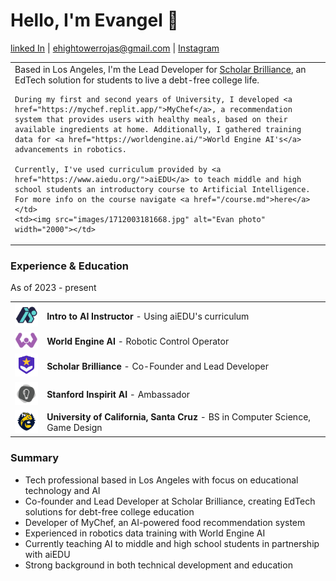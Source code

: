 
# Hello, I'm Evangel 👋
[linked In](https://www.linkedin.com/in/evangel-hightower-rojas-924027302/) | ehightowerrojas@gmail.com | [Instagram](https://www.instagram.com/speedsheep_/)

<table>
  <tr>
    <td>Based in Los Angeles, I'm the Lead Developer for <a href="https://scholarbrilliance.com/">Scholar Brilliance</a>, an EdTech solution for students to live a debt-free college life. 
    
    During my first and second years of University, I developed <a href="https://mychef.replit.app/">MyChef</a>, a recommendation system that provides users with healthy meals, based on their available ingredients at home. Additionally, I gathered training data for <a href="https://worldengine.ai/">World Engine AI's</a> advancements in robotics.
    
    Currently, I've used curriculum provided by <a href="https://www.aiedu.org/">aiEDU</a> to teach middle and high school students an introductory course to Artificial Intelligence. For more info on the course navigate <a href="/course.md">here</a></td>
    <td><img src="images/1712003181668.jpg" alt="Evan photo" width="2000"></td>
  </tr>
</table>

### Experience & Education

As of 2023 - present

<table>
  <tr>
    <td><img src="images/aiedu_logo.jpg" alt="aiEDU Logo" width="45"></td>
    <td><strong>Intro to AI Instructor</strong> - Using aiEDU's curriculum</td>
  </tr>
  <tr>
    <td><img src="images/logo.png" alt="World Engine AI Logo" width="45"></td>
    <td><strong>World Engine AI</strong> - Robotic Control Operator</td>
  </tr>
  <tr>
    <td><img src="images/logo(1).png" alt="Scholar Brilliance Logo" width="45"></td>
    <td><strong>Scholar Brilliance</strong> - Co-Founder and Lead Developer</td>
  </tr>
  <tr>
    <td><img src="images/1630581976246.jpg" alt="Stanford Logo" width="45"></td>
    <td><strong>Stanford Inspirit AI</strong> - Ambassador</td>
  </tr>
  <tr>
    <td><img src="images/aiedu-logo.png" alt="UCSC Logo" width="45"></td>
    <td><strong>University of California, Santa Cruz</strong> - BS in Computer Science, Game Design</td>
  </tr>
</table>

### Summary

- Tech professional based in Los Angeles with focus on educational technology and AI
- Co-founder and Lead Developer at Scholar Brilliance, creating EdTech solutions for debt-free college education
- Developer of MyChef, an AI-powered food recommendation system
- Experienced in robotics data training with World Engine AI
- Currently teaching AI to middle and high school students in partnership with aiEDU
- Strong background in both technical development and education
